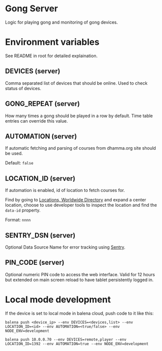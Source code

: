 # Gong Server

Logic for playing gong and monitoring of gong devices.

# Environment variables
See README in root for detailed explaination.

## DEVICES (server)
Comma separated list of devices that should be online. Used to check status of devices.

## GONG_REPEAT (server)
How many times a gong should be played in a row by default. Time table entries can override this value.

## AUTOMATION (server)
If automatic fetching and parsing of courses from dhamma.org site should be used.

Default: `false`

## LOCATION_ID (server)
If automation is enabled, id of location to fetch courses for.

Find by going to [Locations, Worldwide Directory](https://www.dhamma.org/en/locations/directory) and expand a center location, choose to use developer tools to inspect the location and find the `data-id` property.

Format: `nnnn`

## SENTRY_DSN (server)
Optional Data Source Name for error tracking using [Sentry](https://sentry.io/).

## PIN_CODE (server)
Optional numeric PIN code to access the web interface. Valid for 12 hours but extended on main screen reload to have tablet persistently logged in.

# Local mode development

If the device is set to local mode in balena cloud, push code to it like this:

    balena push <device_ip> --env DEVICES=<devices,list> --env LOCATION_ID=<id> --env AUTOMATION=<true/false> --env NODE_ENV=development
    
    balena push 10.0.0.70 --env DEVICES=remote,player --env LOCATION_ID=1392 --env AUTOMATION=true --env NODE_ENV=development